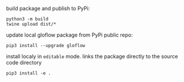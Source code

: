 


build package and publish to PyPi:
```
python3 -m build
twine upload dist/*
```


update local gloflow package from PyPi public repo:
```
pip3 install --upgrade gloflow
```


install localy in `editable` mode.
links the package directly to the source code directory
```
pip3 install -e .
```